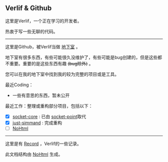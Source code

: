 ## Verlif & Github

这里是Verlif，一个正在学习的开发者。 

热衷于写一些无聊的代码。

------

这里是Github，被Verlif当做 [地下室](https://verlif.top/basement) 。

地下室有很多东西，有些可能很久没维护了，有些可能是bug创建的，但是这些都不重要。重要的是这些东西有趣 ~~(bug除外)~~ 。

您可以在我的地下室中找到我的较为完整的项目或是工具。

最近Coding：

* 一些有意思的东西，暂未公开

最近工作：整理或重构部分项目，包括以下：

- [X] [socket-core](https://github.com/Verlif/socket-core) : 已由 [socket-point](https://github.com/Verlif/socket-point)取代
- [X] [just-simmand](https://github.com/Verlif/just-simmand) : 完成重构
- [ ] [NoHtml](https://github.com/Verlif/NoHtml) 

------

这里是有 [Record](https://verlif.top/records/) ，Verlif的一些记录。

此文档结构由 [NoHtml](https://github.com/Verlif/NoHtml) 生成。
